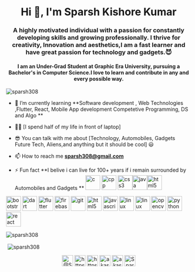 <h1 align="center">Hi 👋, I'm Sparsh Kishore Kumar</h1>
<h3 align="center">A highly motivated individual with a passion for constantly developing skills and
growing professionally. I thrive for creativity, Innovation and aesthetics,I am a fast
learner and have great passion for technology and gadgets.😈</h3>

<h4 align="center">I am an Under-Grad Student at Graphic Era University, pursuing a Bachelor's in Computer Science.I love to learn and contribute in any and every possible way.</h4>

<p align="left"> <img src="https://komarev.com/ghpvc/?username=sparsh308" alt="sparsh308" /> </p>

- 🌱 I’m currently learning **Software development , Web Technologies ,Flutter, React, Mobile App development Competetive Programming, DS and Algo **

- 👨‍💻 [I spend half of my life in front of laptop]

- 😎 You can talk with me about [Technology, Automobiles, Gadgets Future Tech, Aliens,and anything but it should be cool] 😃

- 📫 How to reach me **sparsh308@gmail.com** 

- ⚡ Fun fact **I belive i can live for 100+ years if i remain surrounded by Automobiles and Gadgets **
 <img src="https://img.icons8.com/color/48/000000/c-programming.png" alt="c" width="40" height="40"/> <img src="https://img.icons8.com/color/48/000000/c-plus-plus-logo.png" alt="cpp" width="40" height="40"/> <img src="https://img.icons8.com/color/48/000000/css3.png" alt="css3" width="40" height="40"/><img src="https://img.icons8.com/color/48/000000/java-coffee-cup-logo.png" alt="java" width="40" height="40"/><img src="https://img.icons8.com/color/48/000000/html-5.png" alt="html5" width="40" height="40"/>
<p align="left"><img src="https://img.icons8.com/color/48/000000/bootstrap.png" alt="bootstrap" width="40" height="40"/> <img src="https://img.icons8.com/color/48/000000/dart.png" alt="dart" width="40" height="40"/> <img src="https://img.icons8.com/color/48/000000/flutter.png" alt="flutter" width="40" height="40"/> <img src="https://img.icons8.com/color/48/000000/google-firebase-console.png" alt="firebase" width="40" height="40"/> <img src="https://img.icons8.com/color/48/000000/git.png" alt="git" width="40" height="40"/> <img src="https://img.icons8.com/color/48/000000/html-5.png" alt="html5" width="40" height="40"/>  <img src="https://img.icons8.com/color/48/000000/javascript.png" alt="javascript" width="40" height="40"/> <img src="https://img.icons8.com/color/48/000000/linux.png" alt="linux" width="40" height="40"/> <img src="https://img.icons8.com/color/48/000000/ubuntu--v1.png" alt="linux" width="40" height="40"/> <img src="https://www.vectorlogo.zone/logos/opencv/opencv-icon.svg" alt="opencv" width="40" height="40"/> <img src="https://img.icons8.com/color/48/000000/python.png" alt="python" width="40" height="40"/> <img src="https://img.icons8.com/color/48/000000/react-native.png" alt="react" width="40" height="40"/></p>
<p><img align="center" src="https://github-readme-stats.vercel.app/api/top-langs/?username=sparsh308&layout=compact&hide=html" alt="sparsh308" /></p>

<p>&nbsp;<img align="center" src="https://github-readme-stats.vercel.app/api?username=sparsh308&theme=dark&show_icons=true" alt="sparsh308" /></p>

<p align="center">
<a href="https://twitter.com/SparshKishore" target="blank"><img align="center" src="https://img.icons8.com/fluent/48/000000/twitter.png" alt="@SparshKishore" height="30" width="30" /></a>
<a href="https://www.linkedin.com/in/sparsh-kishore-kumar/" target="blank"><img align="center" src="https://img.icons8.com/fluent/48/000000/linkedin.png" alt="https://www.linkedin.com/in/sparsh-kishore-kumar/" height="30" width="30" /></a>
<a href="https://www.instagram.com/sparsh.industries/" target="blank"><img align="center" src="https://img.icons8.com/fluent/48/000000/instagram-new.png" alt="https://www.instagram.com/sparsh.industries/" height="30" width="30" /></a>
<a href="mailto:sparsh308@gmail.com" target="blank"><img align="center"  src="https://img.icons8.com/color/48/000000/gmail.png" alt="akash.mittal898" height="30" width="30" /></a>
<a href="https://medium.com/@sparsh308" target="blank"><img align="center" src="https://img.icons8.com/color/96/000000/medium-monogram.png" alt="akashmittal18" height="30" width="30" /></a>  
<a href="https://dev.to/sparsh308" target="blank"><img align="center" src="https://d2fltix0v2e0sb.cloudfront.net/dev-badge.svg" alt="Sparsh's DEV Profile" height="30" width="30">
</a>
</p>
